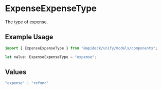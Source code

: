 # ExpenseExpenseType

The type of expense.

## Example Usage

```typescript
import { ExpenseExpenseType } from "@apideck/unify/models/components";

let value: ExpenseExpenseType = "expense";
```

## Values

```typescript
"expense" | "refund"
```